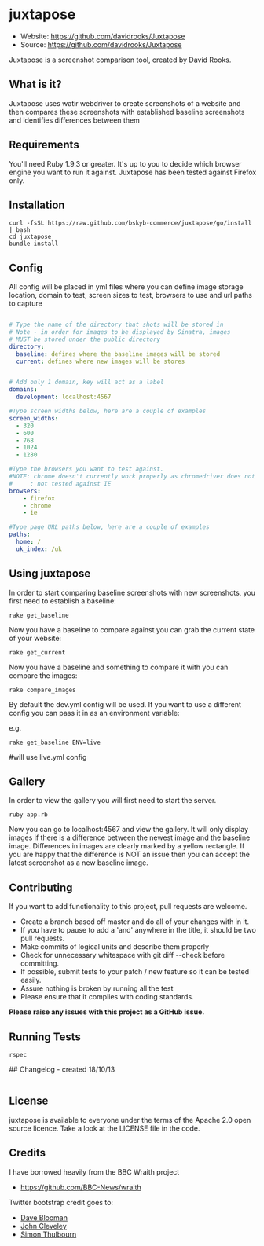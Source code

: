 # juxtapose

 * Website: https://github.com/davidrooks/Juxtapose
 * Source: https://github.com/davidrooks/Juxtapose

Juxtapose is a screenshot comparison tool, created by David Rooks.


## What is it?

Juxtapose uses watir webdriver to create screenshots of a website and then compares
these screenshots with established baseline screenshots and identifies differences between them


## Requirements

You'll need Ruby 1.9.3 or greater.
It's up to you to decide which browser engine you want to run it against. Juxtapose has been tested against Firefox only.


## Installation

```
curl -fsSL https://raw.github.com/bskyb-commerce/juxtapose/go/install | bash
cd juxtapose
bundle install
```

## Config

All config will be placed in yml files where you can define image storage location, domain to test, screen sizes to test, browsers to use and url paths to capture

```yml

# Type the name of the directory that shots will be stored in
# Note - in order for images to be displayed by Sinatra, images
# MUST be stored under the public directory
directory:
  baseline: defines where the baseline images will be stored
  current: defines where new images will be stores


# Add only 1 domain, key will act as a label
domains:
  development: localhost:4567

#Type screen widths below, here are a couple of examples
screen_widths:
  - 320
  - 600
  - 768
  - 1024
  - 1280

#Type the browsers you want to test against.
#NOTE: chrome doesn't currently work properly as chromedriver does not take full page screenshots
#     : not tested against IE
browsers:
    - firefox
    - chrome
    - ie

#Type page URL paths below, here are a couple of examples
paths:
  home: /
  uk_index: /uk
```

## Using juxtapose

In order to start comparing baseline screenshots with new screenshots, you first need to establish a baseline:

```
rake get_baseline
```

Now you have a baseline to compare against you can grab the current state of your website:

```
rake get_current
```

Now you have a baseline and something to compare it with you can compare the images:

```
rake compare_images
```

By default the dev.yml config will be used. If you want to use a different config you can pass it in as an environment variable:

e.g.
```
rake get_baseline ENV=live
```
 #will use live.yml config

## Gallery

In order to view the gallery you will first need to start the server.

```
ruby app.rb
```

Now you can go to localhost:4567 and view the gallery.
It will only display images if there is a difference between the newest image and the baseline image.
Differences in images are clearly marked by a yellow rectangle.
If you are happy that the difference is NOT an issue then you can accept the latest screenshot as a new baseline image.

## Contributing

If you want to add functionality to this project, pull requests are welcome.

 * Create a branch based off master and do all of your changes with in it.
 * If you have to pause to add a 'and' anywhere in the title, it should be two pull requests.
 * Make commits of logical units and describe them properly
 * Check for unnecessary whitespace with git diff --check before committing.
 * If possible, submit tests to your patch / new feature so it can be tested easily.
 * Assure nothing is broken by running all the test
 * Please ensure that it complies with coding standards.

**Please raise any issues with this project as a GitHub issue.**

## Running Tests

    rspec

## Changelog - created 18/10/13
```
```


## License

juxtapose is available to everyone under the terms of the Apache 2.0 open source licence.
Take a look at the LICENSE file in the code.

## Credits

I have borrowed heavily from the BBC Wraith project

   * https://github.com/BBC-News/wraith

Twitter bootstrap credit goes to:

 * [Dave Blooman](http://twitter.com/dblooman)
 * [John Cleveley](http://twitter.com/jcleveley)
 * [Simon Thulbourn](http://twitter.com/sthulbourn)
